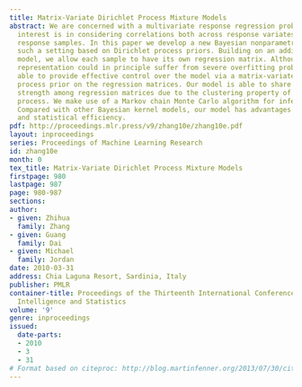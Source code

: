 ```yaml
---
title: Matrix-Variate Dirichlet Process Mixture Models
abstract: We are concerned with a multivariate response regression problem where the
  interest is in considering correlations both across response variates and across
  response samples. In this paper we develop a new Bayesian nonparametric model for
  such a setting based on Dirichlet process priors. Building on an additive kernel
  model, we allow each sample to have its own regression matrix. Although this overcomplete
  representation could in principle suffer from severe overfitting problems, we are
  able to provide effective control over the model via a matrix-variate Dirichlet
  process prior on the regression matrices. Our model is able to share statistical
  strength among regression matrices due to the clustering property of the Dirichlet
  process. We make use of a Markov chain Monte Carlo algorithm for inference and prediction.
  Compared with other Bayesian kernel models, our model has advantages in both computational
  and statistical efficiency.
pdf: http://proceedings.mlr.press/v9/zhang10e/zhang10e.pdf
layout: inproceedings
series: Proceedings of Machine Learning Research
id: zhang10e
month: 0
tex_title: Matrix-Variate Dirichlet Process Mixture Models
firstpage: 980
lastpage: 987
page: 980-987
sections: 
author:
- given: Zhihua
  family: Zhang
- given: Guang
  family: Dai
- given: Michael
  family: Jordan
date: 2010-03-31
address: Chia Laguna Resort, Sardinia, Italy
publisher: PMLR
container-title: Proceedings of the Thirteenth International Conference on Artificial
  Intelligence and Statistics
volume: '9'
genre: inproceedings
issued:
  date-parts:
  - 2010
  - 3
  - 31
# Format based on citeproc: http://blog.martinfenner.org/2013/07/30/citeproc-yaml-for-bibliographies/
---
```

